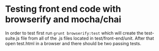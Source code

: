 Testing front end code with browserify and mocha/chai
=======================================================
In order to test first run `grunt browserify:test` which will create the 
test-suite.js file from all of the .js files located in test/front-end/unit.
After that open test.html in a browser and there should be two passing tests.